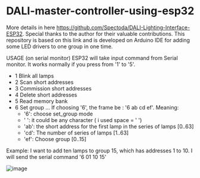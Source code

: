 # DALI-master-controller-using-esp32

More details in here https://github.com/Spectoda/DALI-Lighting-Interface-ESP32. Special thanks to the author for their valuable contributions.
This repository is based on this link and is developed on Arduino IDE for adding some LED drivers to one group in one time.

USAGE (on serial monitor)
ESP32 will take input command from Serial monitor. It works normally if you press from '1' to '5'.
  - 1 Blink all lamps
  - 2 Scan short addresses
  - 3 Commission short addresses
  - 4 Delete short addresses
  - 5 Read memory bank
  - 6 Set group ... If choosing '6', the frame be : '6 ab cd ef'. Meaning:
    + '6': choose set_group mode
    + ' ': it could be any character ( i used space = ' ')
    + 'ab': the short address for the first lamp in the series of lamps [0..63]
    + 'cd': The number of series of lamps [1..63]
    + 'ef': Choose group [0..15]

Example: I want to add ten lamps to group 15, which has addresses 1 to 10. I will send the serial command '6 01 10 15'

![image](https://github.com/user-attachments/assets/0d5119ee-5054-4e6e-8803-19af8c54a970)


